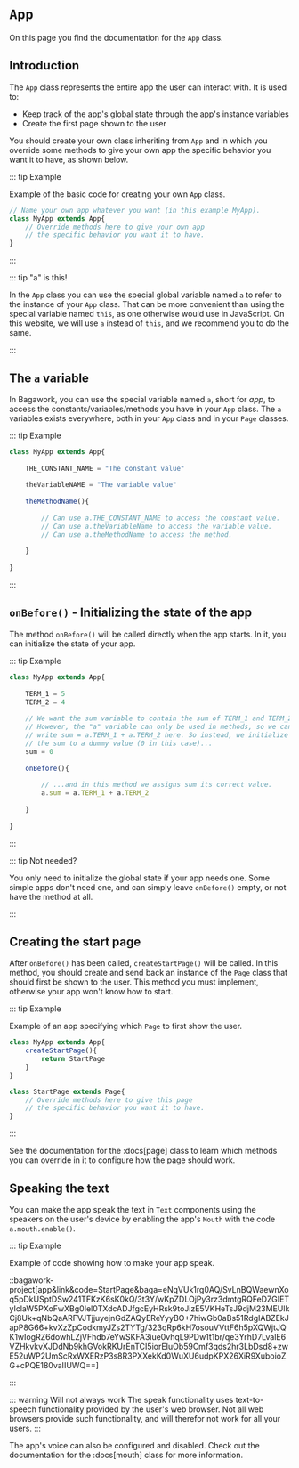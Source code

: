 <script>
	import ViewApp from '$lib/ViewApp.svelte'
</script>

# `App`
On this page you find the documentation for the `App` class.


## Introduction
The `App` class represents the entire app the user can interact with. It is used to:

* Keep track of the app's global state through the app's instance variables
* Create the first page shown to the user

You should create your own class inheriting from `App` and in which you override some methods to give your own app the specific behavior you want it to have, as shown below.

::: tip Example

Example of the basic code for creating your own `App` class.

```js
// Name your own app whatever you want (in this example MyApp).
class MyApp extends App{
	// Override methods here to give your own app
	// the specific behavior you want it to have.
}
```

:::

::: tip "a" is this!

In the `App` class you can use the special global variable named `a` to refer to the instance of your `App` class. That can be more convenient than using the special variable named `this`, as one otherwise would use in JavaScript. On this website, we will use `a` instead of `this`, and we recommend you to do the same.

:::



## The `a` variable
In Bagawork, you can use the special variable named `a`, short for *app*, to access the constants/variables/methods you have in your `App` class. The `a` variables exists everywhere, both in your `App` class and in your `Page` classes.

::: tip Example

```js
class MyApp extends App{
	
	THE_CONSTANT_NAME = "The constant value"
	
	theVariableNAME = "The variable value"
	
	theMethodName(){
		
		// Can use a.THE_CONSTANT_NAME to access the constant value.
		// Can use a.theVariableName to access the variable value.
		// Can use a.theMethodName to access the method.
		
	}
	
}
```

:::



## `onBefore()` - Initializing the state of the app
The method `onBefore()` will be called directly when the app starts. In it, you can initialize the state of your app.

::: tip Example

```js
class MyApp extends App{
	
	TERM_1 = 5
	TERM_2 = 4
	
	// We want the sum variable to contain the sum of TERM_1 and TERM_2.
	// However, the "a" variable can only be used in methods, so we can't
	// write sum = a.TERM_1 + a.TERM_2 here. So instead, we initialize
	// the sum to a dummy value (0 in this case)...
	sum = 0
	
	onBefore(){
		
		// ...and in this method we assigns sum its correct value.
		a.sum = a.TERM_1 + a.TERM_2
		
	}
	
}
```

:::

::: tip Not needed?

You only need to initialize the global state if your app needs one. Some simple apps don't need one, and can simply leave `onBefore()` empty, or not have the method at all.

:::



## Creating the start page
After `onBefore()` has been called, `createStartPage()` will be called. In this method, you should create and send back an instance of the `Page` class that should first be shown to the user. This method you must implement, otherwise your app won't know how to start.

::: tip Example

Example of an app specifying which `Page` to first show the user.

```js
class MyApp extends App{
	createStartPage(){
		return StartPage
	}
}
```

```js
class StartPage extends Page{
	// Override methods here to give this page
	// the specific behavior you want it to have.
}
```

:::

See the documentation for the :docs[page] class to learn which methods you can override in it to configure how the page should work.




## Speaking the text
You can make the app speak the text in `Text` components using the speakers on the user's device by enabling the app's `Mouth` with the code `a.mouth.enable()`.

::: tip Example

Example of code showing how to make your app speak.

::bagawork-project[app&link&code=StartPage&baga=eNqVUk1rg0AQ/SvLnBQWaewnXoq5pDkUSptDSw241TFKzK6sK0kQ/3t3Y/wKpZDLOjPy3rz3dmtgRQFeDZGIETyIclaW5PXoFwXBg0Iel0TXdcADJfgcEyHRsk9toJizE5VKHeTsJ9djM23MEUlkCj8Uk+qNbQaARFVJTjjuyejnGdZAQyEReYyyBO+7hiwGb0aBs51RdgIABZEkJapP8G66+kvXzZpCodkmyJZs2TYTg/323qRp6kH7osouVVttF6h5pXQWjtJQK1wIogRZ6dowhLZjVFhdb7eYwSKFA3iue0vhqL9PDw1t1br/qe3YrhD7LvalE6VZHkvkvXJDdNb9khGVokRKUrEnTCI5iorEIuOb59Cmf3qds2hr3LbDsd8+zwE52uWP2UmScRxWXERzP3s8R3PXXekKd0WuXU6udpKPX26XiR9XuboioZG+cPQE180vaIIUWQ==]

:::

::: warning Will not always work
The speak functionality uses text-to-speech functionality provided by the user's web browser. Not all web browsers provide such functionality, and will therefor not work for all your users.
:::

The app's voice can also be configured and disabled. Check out the documentation for the :docs[mouth] class for more information.